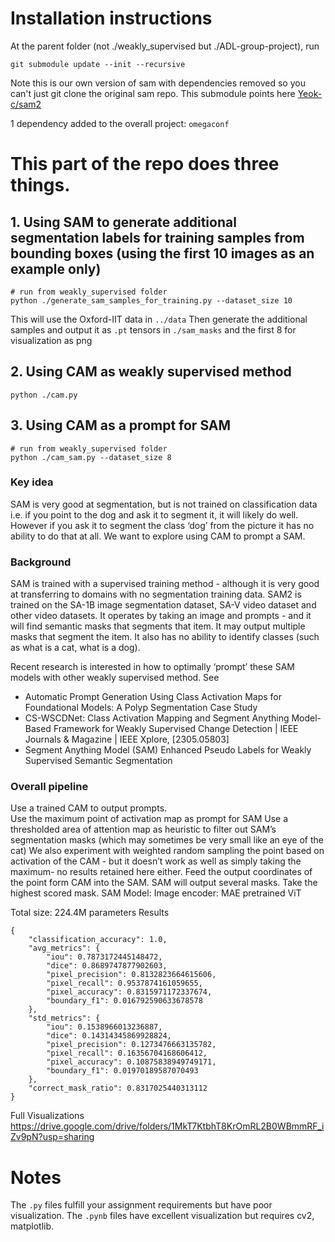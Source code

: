 # Installation instructions
At the parent folder (not ./weakly_supervised but ./ADL-group-project), run

```git submodule update --init --recursive```

Note this is our own version of sam with dependencies removed so you can't just git clone the original sam repo. This submodule points here [Yeok-c/sam2](https://github.com/Yeok-c/sam2/tree/minimal_dependencies)

1 dependency added to the overall project:
```omegaconf```

# This part of the repo does three things. 

## 1. Using SAM to generate additional segmentation labels for training samples from bounding boxes (using the first 10 images as an example only)
```
# run from weakly_supervised folder
python ./generate_sam_samples_for_training.py --dataset_size 10 
```
This will use the Oxford-IIT data in ```../data```
Then generate the additional samples and output it as ```.pt``` tensors in ```./sam_masks``` and the first 8 for visualization as png

## 2. Using CAM as weakly supervised method
```
python ./cam.py
``` 

## 3. Using CAM as a prompt for SAM 
```
# run from weakly_supervised folder
python ./cam_sam.py --dataset_size 8
```

### Key idea
SAM is very good at segmentation, but is not trained on classification data i.e. if you point to the dog and ask it to segment it, it will likely do well. However if you ask it to segment the class ‘dog’ from the picture it has no ability to do that at all. We want to explore using CAM to prompt a SAM. 

### Background 
SAM is trained with a supervised training method - although it is very good at transferring to domains with no segmentation training data. SAM2 is trained on the SA-1B image segmentation dataset, SA-V video dataset and other video datasets. 
It operates by taking an image and prompts - and it will find semantic masks that segments that item. It may output multiple masks that segment the item. It also has no ability to identify classes (such as what is a cat, what is a dog).

Recent research is interested in how to optimally ‘prompt’ these SAM models with other weakly supervised method. See 
- Automatic Prompt Generation Using Class Activation Maps for Foundational Models: A Polyp Segmentation Case Study
- CS-WSCDNet: Class Activation Mapping and Segment Anything Model-Based Framework for Weakly Supervised Change Detection | IEEE Journals & Magazine | IEEE Xplore, [2305.05803] 
- Segment Anything Model (SAM) Enhanced Pseudo Labels for Weakly Supervised Semantic Segmentation

### Overall pipeline 
Use a trained CAM to output prompts. 	
Use the maximum point of activation map as prompt for SAM
Use a thresholded area of attention map as heuristic to filter out SAM’s segmentation masks (which may sometimes be very small like an eye of the cat)
We also experiment with weighted random sampling the point based on activation of the CAM - but it doesn’t work as well as simply taking the maximum- no results retained here either. 
Feed the output coordinates of the point form CAM into the SAM. SAM will output several masks. Take the highest scored mask.
SAM Model:
Image encoder: MAE pretrained ViT

Total size: 224.4M parameters
Results
```
{
    "classification_accuracy": 1.0,
    "avg_metrics": {
        "iou": 0.7873172445148472,
        "dice": 0.8689747877902603,
        "pixel_precision": 0.8132823664615606,
        "pixel_recall": 0.9537874161059655,
        "pixel_accuracy": 0.8315971172337674,
        "boundary_f1": 0.016792590633678578
    },
    "std_metrics": {
        "iou": 0.1538966013236887,
        "dice": 0.14314345869928824,
        "pixel_precision": 0.1273476663135782,
        "pixel_recall": 0.16356704168606412,
        "pixel_accuracy": 0.10875838949749171,
        "boundary_f1": 0.01970189587070493
    },
    "correct_mask_ratio": 0.8317025440313112
}
```

Full Visualizations
https://drive.google.com/drive/folders/1MkT7KtbhT8KrOmRL2B0WBmmRF_iZv9pN?usp=sharing

# Notes
The ```.py``` files fulfill your assignment requirements but have poor visualization. The ```.pynb``` files have excellent visualization but requires cv2, matplotlib.